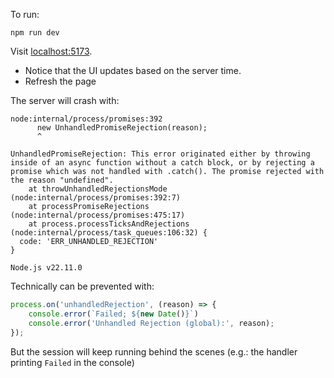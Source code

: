 To run:

```
npm run dev
```

Visit [localhost:5173](http://localhost:5173).

* Notice that the UI updates based on the server time.
* Refresh the page

The server will crash with:

```
node:internal/process/promises:392
      new UnhandledPromiseRejection(reason);
      ^

UnhandledPromiseRejection: This error originated either by throwing inside of an async function without a catch block, or by rejecting a promise which was not handled with .catch(). The promise rejected with the reason "undefined".
    at throwUnhandledRejectionsMode (node:internal/process/promises:392:7)
    at processPromiseRejections (node:internal/process/promises:475:17)
    at process.processTicksAndRejections (node:internal/process/task_queues:106:32) {
  code: 'ERR_UNHANDLED_REJECTION'
}

Node.js v22.11.0
```

Technically can be prevented with:

```ts
process.on('unhandledRejection', (reason) => {
	console.error(`Failed; ${new Date()}`)
	console.error('Unhandled Rejection (global):', reason);
});
```

But the session will keep running behind the scenes (e.g.: the handler printing `Failed` in the console)
